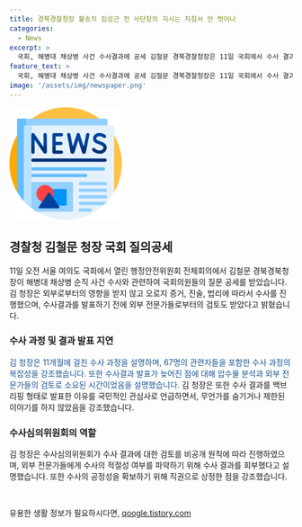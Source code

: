 ```yaml
---
title: 경북경찰청장 불송치 임성근 전 사단장의 지시는 지침서 안 벗어나
categories:
  - News
excerpt: >
  국회, 해병대 채상병 사건 수사결과에 공세 김철문 경북경찰청장은 11일 국회에서 수사 결과에 대해 의원들의 질문에 답했다. 수사는 증거와 법리에 따라 이루어졌으며 외부 전문가들도 검토했다. 국민적 관심이 큰 사안으로, 수사결과를 외부 전문가들에게 의뢰하기 위해 수사심의위원회에 회부했다. 의원들은 사건과 관련한 다양한 의문을 제기했고, 김 청장은 각각 답변했다.
feature_text: >
  국회, 해병대 채상병 사건 수사결과에 공세 김철문 경북경찰청장은 11일 국회에서 수사 결과에 대해 의원들의 질문에 답했다. 수사는 증거와 법리에 따라 이루어졌으며 외부 전문가들도 검토했다. 국민적 관심이 큰 사안으로, 수사결과를 외부 전문가들에게 의뢰하기 위해 수사심의위원회에 회부했다. 의원들은 사건과 관련한 다양한 의문을 제기했고, 김 청장은 각각 답변했다.
image: '/assets/img/newspaper.png'
---
```


<p><img src="/assets/img/newspaper.png" alt="kimp 속보" /></p>

<h2 data-ke-size="size26">경찰청 김철문 청장 국회 질의공세</h2>

<p data-ke-size="size16">11일 오전 서울 여의도 국회에서 열린 행정안전위원회 전체회의에서 김철문 경북경북청장이 해병대 채상병 순직 사건 수사와 관련하여 국회의원들의 질문 공세를 받았습니다. 김 청장은 외부로부터의 영향을 받지 않고 오로지 증거, 진술, 법리에 따라서 수사를 진행했으며, 수사결과를 발표하기 전에 외부 전문가들로부터의 검토도 받았다고 밝혔습니다.</p>

<h3 data-ke-size="size24">수사 과정 및 결과 발표 지연</h3>

<p data-ke-size="size16"><span style="color: #1a5490;">김 청장은 11개월에 걸친 수사 과정을 설명하며, 67명의 관련자들을 포함한 수사 과정의 복잡성을 강조했습니다. 또한 수사결과 발표가 늦어진 점에 대해 압수물 분석과 외부 전문가들의 검토로 소요된 시간이었음을 설명했습니다.</span> 김 청장은 또한 수사 결과를 백브리핑 형태로 발표한 이유를 국민적인 관심사로 언급하면서, 무언가를 숨기거나 제한된 이야기를 하지 않았음을 강조했습니다.</p>

<h3 data-ke-size="size24">수사심의위원회의 역할</h3>

<p data-ke-size="size16">김 청장은 수사심의위원회가 수사 결과에 대한 검토를 비공개 원칙에 따라 진행하였으며, 외부 전문가들에게 수사의 적절성 여부를 파악하기 위해 수사 결과를 회부했다고 설명했습니다. 또한 수사의 공정성을 확보하기 위해 직권으로 상정한 점을 강조했습니다.</p>

<p data-ke-size="size16">&nbsp;</p>
유용한 생활 정보가 필요하시다면, <a href="https://qoogle.tistory.com" rel="dofollow">qoogle.tistory.com</a>


